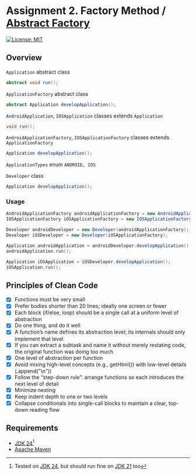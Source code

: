 # Assignment 2. Factory Method / [Abstract Factory](/abstractfactory)

[![License: MIT](https://img.shields.io/badge/License-MIT-green.svg)](https://opensource.org/license/mit/)

## Overview

`Application` abstract class

```java
abstract void run();
```

`ApplicationFactory` abstract class

```java
abstract Application developApplication();
```

`AndroidApplication`, `IOSApplication` classes extends `Application`
```java
void run();
```

`AndroidApplicationFactory`, `IOSApplicationFactory` classes extends `ApplicationFactory`
```java
Application developApplication();
```

`ApplicationTypes` enum `ANDROID, IOS`

`Developer` class

```java
Application developApplication();
```

### Usage

```java
AndroidApplicationFactory androidApplicationFactory = new AndroidApplicationFactory();
IOSApplicationFactory iOSApplicationFactory = new IOSApplicationFactory();

Developer androidDeveloper = new Developer(androidApplicationFactory);
Developer iOSDeveloper = new Developer(iOSApplicationFactory);

Application androidApplication = androidDeveloper.developApplication();
androidApplication.run();

Application iOSApplication = iOSDeveloper.developApplication();
iOSApplication.run();
```

## Principles of Clean Code

- [x] Functions must be very small
- [x] Prefer bodies shorter than 20 lines; ideally one screen or fewer
- [x] Each block (if/else, loop) should be a single call at a uniform level of abstraction
- [x] Do one thing, and do it well
- [x] A function’s name defines its abstraction level; its internals should only implement that level
- [x] If you can extract a subtask and name it without merely restating code, the original function was doing too much
- [x] One level of abstraction per function
- [x] Avoid mixing high-level concepts (e.g., getHtml()) with low-level details (.append("\n"))
- [x] Follow the “step-down rule”: arrange functions so each introduces the next level of detail
- [x] Minimize nesting
- [x] Keep indent depth to one or two levels
- [x] Collapse conditionals into single-call blocks to maintain a clear, top-down reading flow

## Requirements

* [JDK 24](https://jdk.java.net/24/)[^1]
* [Apache Maven](https://maven.apache.org/install.html)


[^1]: Tested on [JDK 24](https://jdk.java.net/24/), but should run fine on [JDK 21](https://jdk.java.net/archive/) too
